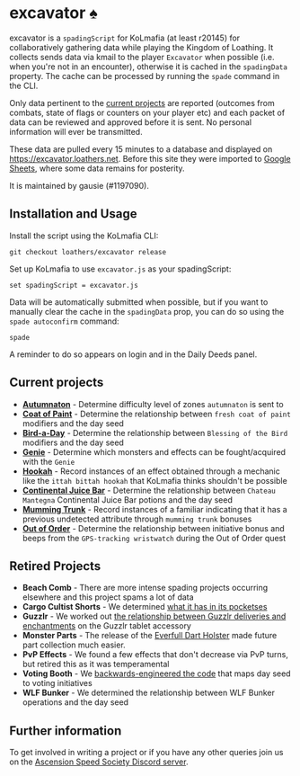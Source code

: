 # excavator ♠️

excavator is a `spadingScript` for KoLmafia (at least r20145) for collaboratively gathering data while playing the Kingdom of Loathing. It collects sends data via kmail to the player `Excavator` when possible (i.e. when you're not in an encounter), otherwise it is cached in the `spadingData` property. The cache can be processed by running the `spade` command in the CLI.

Only data pertinent to the [current projects](#current-projects) are reported (outcomes from combats, state of flags or counters on your player etc) and each packet of data can be reviewed and approved before it is sent. No personal information will ever be transmitted.

These data are pulled every 15 minutes to a database and displayed on https://excavator.loathers.net. Before this site they were imported to [Google Sheets](https://tinyurl.com/excavator-data), where some data remains for posterity.

It is maintained by gausie (#1197090).

## Installation and Usage

Install the script using the KoLmafia CLI:

```
git checkout loathers/excavator release
```

Set up KoLmafia to use `excavator.js` as your spadingScript:

```
set spadingScript = excavator.js
```

Data will be automatically submitted when possible, but if you want to manually clear the cache in the `spadingData` prop, you can do so using the `spade autoconfirm` command:

```
spade
```

A reminder to do so appears on login and in the Daily Deeds panel.

## Current projects

* **[Autumnaton](packages/excavator-script/src/projects/autumnaton.ts)** - Determine difficulty level of zones `autumnaton` is sent to
* **[Coat of Paint](packages/excavator-script/src/projects/coatOfPaint.ts)** - Determine the relationship between `fresh coat of paint` modifiers and the day seed
* **[Bird-a-Day](packages/excavator-script/src/projects/birdADay.ts)** - Determine the relationship between `Blessing of the Bird` modifiers and the day seed
* **[Genie](packages/excavator-script/src/projects/genie.ts)** - Determine which monsters and effects can be fought/acquired with the `Genie`
* **[Hookah](packages/excavator-script/src/projects/hookah.ts)** - Record instances of an effect obtained through a mechanic like the `ittah bittah hookah` that KoLmafia thinks shouldn't be possible
* **[Continental Juice Bar](packages/excavator-script/src/projects/juiceBar.ash)** - Determine the relationship between `Chateau Mantegna` Continental Juice Bar potions and the day seed
* **[Mumming Trunk](packages/excavator-script/src/projects/mummingTrunk.ash)** - Record instances of a familiar indicating that it has a previous undetected attribute through `mumming trunk` bonuses
* **[Out of Order](packages/excavator-script/src/projects/outOfOrder.ash)** - Determine the relationship between initiative bonus and beeps from the `GPS-tracking wristwatch` during the Out of Order quest

## Retired Projects
* **Beach Comb** - There are more intense spading projects occurring elsewhere and this project spams a lot of data
* **Cargo Cultist Shorts** - We determined [what it has in its pocketses](https://kol.coldfront.net/thekolwiki/index.php/What_has_it_got_in_its_pocketses%3F/contents)
* **Guzzlr** - We worked out [the relationship between Guzzlr deliveries and enchantments](https://kol.coldfront.net/thekolwiki/index.php/Guzzlr_tablet#Notes) on the Guzzlr tablet accessory
* **Monster Parts** - The release of the [Everfull Dart Holster](https://kol.coldfront.net/thekolwiki/index.php/Everfull_Dart_Holster) made future part collection much easier. 
* **PvP Effects** - We found a few effects that don't decrease via PvP turns, but retired this as it was temperamental
* **Voting Booth** - We [backwards-engineered the code](https://kol.coldfront.net/thekolwiki/index.php/Talk:Voting_Booth#Initiative_seeding) that maps day seed to voting initiatives
* **WLF Bunker** - We determined the relationship between WLF Bunker operations and the day seed

## Further information

To get involved in writing a project or if you have any other queries join us on the [Ascension Speed Society Discord server](https://discord.gg/T3rqfve).
